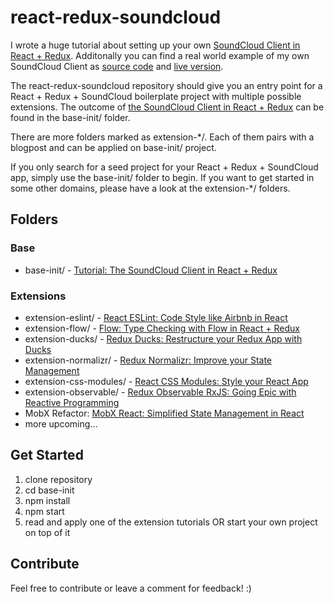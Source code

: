# react-redux-soundcloud

I wrote a huge tutorial about setting up your own [SoundCloud Client in React + Redux](http://www.robinwieruch.de/the-soundcloud-client-in-react-redux/). Additonally you can find a real world example of my own SoundCloud Client as [source code](https://github.com/rwieruch/favesound-redux) and [live version](http://www.favesound.de/).

The react-redux-soundcloud repository should give you an entry point for a React + Redux + SoundCloud boilerplate project with multiple possible extensions. The outcome of [the SoundCloud Client in React + Redux](http://www.robinwieruch.de/the-soundcloud-client-in-react-redux/) can be found in the base-init/ folder.

There are more folders marked as extension-*/. Each of them pairs with a blogpost and can be applied on base-init/ project.

If you only search for a seed project for your React + Redux + SoundCloud app, simply use the base-init/ folder to begin. If you want to get started in some other domains, please have a look at the extension-*/ folders.

## Folders

### Base

- base-init/ - [Tutorial: The SoundCloud Client in React + Redux](http://www.robinwieruch.de/the-soundcloud-client-in-react-redux/)

### Extensions

- extension-eslint/ - [React ESLint: Code Style like Airbnb in React](http://www.robinwieruch.de/the-soundcloud-client-in-react-redux-eslint)
- extension-flow/ - [Flow: Type Checking with Flow in React + Redux](http://www.robinwieruch.de/the-soundcloud-client-in-react-redux-flow)
- extension-ducks/ - [Redux Ducks: Restructure your Redux App with Ducks](http://www.robinwieruch.de/the-soundcloud-client-in-react-redux-ducks)
- extension-normalizr/ - [Redux Normalizr: Improve your State Management](http://www.robinwieruch.de/the-soundcloud-client-in-react-redux-normalizr)
- extension-css-modules/ - [React CSS Modules: Style your React App](http://www.robinwieruch.de/the-soundcloud-client-in-react-redux-css-modules)
- extension-observable/ - [Redux Observable RxJS: Going Epic with Reactive Programming](http://www.robinwieruch.de/redux-observable-rxjs/)
- MobX Refactor: [MobX React: Simplified State Management in React](http://www.robinwieruch.de/mobx-react)
- more upcoming...

## Get Started

1. clone repository
2. cd base-init
3. npm install
4. npm start
5. read and apply one of the extension tutorials OR start your own project on top of it

## Contribute

Feel free to contribute or leave a comment for feedback! :)
